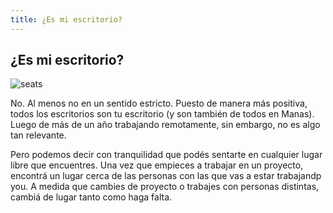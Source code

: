 ```yaml
---
title: ¿Es mi escritorio?
---
```

## ¿Es mi escritorio?

![seats](/images/seats.svg)

No. Al menos no en un sentido estricto. Puesto de manera más positiva, todos los escritorios son tu escritorio (y son también de todos en Manas). Luego de más de un año trabajando remotamente, sin embargo, no es algo tan relevante.

Pero podemos decir con tranquilidad que podés sentarte en cualquier lugar libre que encuentres. Una vez que empieces a trabajar en un proyecto, encontrá un lugar cerca de las personas con las que vas a estar trabajandp you. A medida que cambies de proyecto o trabajes con personas distintas, cambiá de lugar tanto como haga falta.